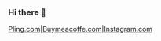 ### Hi there 👋
<a href="https://www.pling.com/u/m3tozz/products">Pling.com</a>|<a href="https://www.buymeacoffee.com/m3tozz/">Buymeacoffe.com</a>|<a href="https://www.instagram.com/metozz.exe/">Instagram.com</a>

